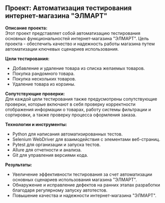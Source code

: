 
## Проект: Автоматизация тестирования интернет-магазина "ЭЛМАРТ"

**Описание проекта:**  
Этот проект представляет собой автоматизацию тестирования основных функциональностей интернет-магазина "ЭЛМАРТ". Цель проекта - обеспечить качество и надежность работы магазина путем автоматизации ключевых сценариев использования.

**Цели тестирования:**  
- Добавление и удаление товара из списка желаемых товаров.
- Покупка рандомного товара.
- Покупка нескольких товаров.
- Удаление товара из корзины.

**Сопутствующие проверки:**  
Для каждой цели тестирования также предусмотрены сопутствующие проверки, которые включают в себя проверку корректности отображения информации о товарах, работу системы фильтрации и сортировки, а также проверку процесса оформления заказа.

**Технологии и инструменты:**  
- Python для написания автоматизированных тестов.
- Selenium WebDriver для взаимодействия с элементами веб-страниц.
- Pytest для организации и запуска тестов.
- Allure для отчетности и анализа.
- Git для управления версиями кода.

**Результаты:**  
- Увеличение эффективности тестирования за счет автоматизации основных сценариев использования магазина "ЭЛМАРТ".
- Обнаружение и исправление дефектов на ранних этапах разработки благодаря регулярному запуску автотестов.
- Повышение качества и надежности интернет-магазина "ЭЛМАРТ".